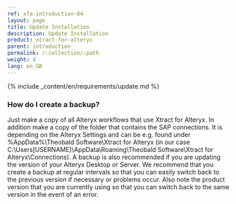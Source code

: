 ```yaml
---
ref: xfa-introduction-04
layout: page
title: Update Installation
description: Update Installation
product: xtract-for-alteryx
parent: introduction
permalink: /:collection/:path
weight: 4
lang: en_GB
---
```



{% include _content/en/requirements/update.md %}

### How do I create a backup?
Just make a copy of all Alteryx workflows that use Xtract for Alteryx.
In addition make a copy of the folder that contains the SAP connections. It is depending on the Alteryx Settings and can be e.g. found under %AppData%\Theobald Software\Xtract for Alteryx (in our case C:\Users\[USERNAME]\AppData\Roaming\Theobald Software\Xtract for Alteryx\Connections).
A backup is also recommended if you are updating the version of your Alteryx Desktop or Server. 
We recommend that you create a backup at regular intervals so that you can easily switch back to the previous version if necessary or problems occur.
Also note the product version that you are currently using so that you can switch back to the same version in the event of an error.
